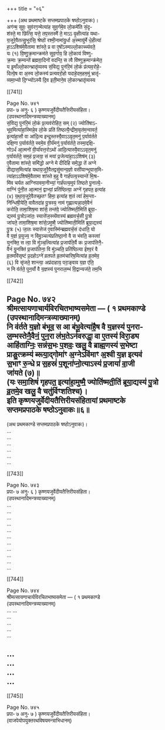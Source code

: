 +++
title = "०६"

+++
(अथ प्रथमाष्टके सप्तमप्रपाठके षष्ठोऽनुवाकः)।  
अग॑न्म॒ सुवः॒ सुव॑रग॒न्मेत्या॑ह सुव॒र्गमे॒व लो॒कमे॑ति सं॒दृ-  
श॑स्ते॒ मा छि॑त्सि॒ यत्ते॒ तप॒स्तस्मै॑ ते॒ माऽऽ वृ॒क्षीत्या॑ह यथा-  
य॒जुरे॒वैतत्सु॒भूर॑सि॒ श्रेष्ठो॑ रश्मी॒नामा॑यु॒र्धा अ॒स्मायु॑र्मे धे॒हीत्या॑  
हा॒ऽऽशिष॑मे॒वैतामा शा॑स्ते॒ प्र वा ए॒षो॑ऽस्माल्लो॒काच्‍च्य॑वते॒  
यः (१) वि॒ष्णु॒क्र॒मान्क्रम॑ते सुव॒र्गाय॒ हि लो॒काय॑ विष्णु-  
क्र॒माः क्र॒म्यन्ते॑ ब्रह्मवा॒दिनो॑ वदन्ति॒ स त्वै वि॑ष्णुक्र॒मान्क्र॑मेत॒  
य इ॒माँल्लो॒कान्भ्रातृ॑व्यस्य सं॒विद्य॒ पुन॑रि॒मं लो॒कं प्र॑त्यव॒रोहे॒-  
दित्ये॒ष वा अ॒स्य लो॒कस्य॑ प्रत्यवरो॒हो यदाहे॒दम॒हम॒मुं भ्रातृ॑-  
व्यमा॒भ्यो दि॒ग्भ्यो॑ऽस्यै दि॒व इती॒माने॒व लो॒कान्भ्रातृ॑व्यस्य

[[741]]

Page No. ७४१  
प्रपा॰ ७ अनु॰ ६ ) कृष्णयजुर्वेदीयतैत्तिरीयसंहिता।  
(उपस्थानादिमन्त्रव्याख्यानम्)  
सं॒विद्य॒ पुन॑रि॒मं लो॒कं प्र॒त्यव॑रोहित॒ सम् (२) ज्योति॑षाऽ-  
भूव॒मित्या॑हा॒स्मिन्ने॒व लो॒के प्रति॑ तिष्ठत्यै॒न्द्रीमा॒वृत॑म॒न्वावर्त॒  
इत्या॑हा॒सौ वा आ॑दि॒त्य इन्द्र॒स्तस्यै॒वाऽऽवृत॒मनु॑ प॒र्याव॑र्तते  
दक्षि॒णा प॒र्याव॑र्तते॒ स्वमे॒व वी॒र्य॑मनु॑ प॒र्याव॑र्तते॒ तस्मा॒द्दक्षि॒-  
णोऽर्ध॑ आ॒त्मनो॑ वी॒र्या॑वत्त॒रोऽथो॑ आदि॒त्यास्यै॒वाऽऽवृत॒मनु॑  
प॒र्याव॑र्तते॒ सम॒हं प्र॒जया॒ सं मया॑ प्र॒जेत्या॑हा॒ऽऽशिष॑म् (३)  
ए॒वैतामा शा॑स्ते॒ समि॑द्धो अग्ने मे दीदिहि समे॒द्धा ते॑ अग्ने  
दीद्यास॒मित्या॑ह यथाय॒जुरै॒वैतद्वसु॑मान्य॒ज्ञो वसी॑यान्भूयास॒मि-  
त्या॑हाऽऽशिष॑मे॒वैतामा शा॑स्ते ब॒हु वै गार्ह॑पत्य॒स्यान्ते॑ मि॒श्र-  
मि॑व चर्यत आग्निपावमा॒नीभ्यां॒ गार्ह॑पत्य॒मुप॑ तिष्ठते पु॒नात्ये॒-  
वाग्निं पु॑नी॒त आ॒त्मानं॒ द्वाभ्यां॒ प्रति॑ष्ठित्या॒ अग्ने॑ गृहपत॒ इत्या॑ह  
(४) य॒था॒य॒जुरे॒वैतच्छ॒तꣳ हिमा॒ इत्या॑ह श॒तं त्वा॑ हेम॒न्ता-  
नि॑न्धिषी॒येति॒ वावैतदा॑ह पु॒त्रस्य॒ नाम॑ गृह्णात्यन्ना॒दमे॒वैनं॑  
करोति॒ तामा॒शिष॒मा शा॑से॒ तन्त॑वे॒ ज्योति॑ष्मती॒मिति॑ ब्रूया॒-  
द्यस्य॑ पु॒त्रोऽजा॑तः॒ स्यात्ते॑ज॒स्व्ये॑वास्य॑ ब्रह्मवर्च॒सी पु॒त्रो  
जा॑यते॒ तामा॒शिष॒मा शा॑से॒ऽमुष्मै॒ ज्योति॑ष्माती॒मिति॑ ब्रूया॒द्यस्य॑  
पु॒त्रः (५) जा॒तः स्यात्तेज॑ ए॒वास्मि॑न्ब्रह्मवर्च॒सं द॑धाति॒ यो  
वै य॒ज्ञं प्र॒युज्य॒ न वि॑मु॒ञ्चत्य॑प्रतिष्ठा॒नो वै स भ॑वति॒ कस्त्वा॑  
युनक्ति॒ स त्वा॒ वि मु॑ञ्‍च॒त्वित्या॑ह प्र॒जाप॑ति॒र्वै कः प्र॒जाप॑तिनै॒-  
वैनं॑ यु॒नक्ति॑ प्र॒जाप॑तिना॒ वि मु॑ञ्‍चति॒ प्रति॑ष्ठित्या ईश्व॒रं वै  
व्र॒तमवि॑सृष्टं प्र॒दहोऽग्ने॑ व्रतपते व्र॒तम॑चारिष॒मित्या॑ह व्र॒तमेव॒  
(६) वि सृ॑जते॒ शान्त्या॒ अप्र॑दाहाय॒ परा॒ङ्वाव य॒ज्ञ ए॑ति॒  
न नि व॑र्तते॒ पुन॒र्यो वै य॒ज्ञस्य॑ पुनराल॒म्भं वि॒द्वान्यज॑ते॒ तम॒भि

[[742]]

Page No. ७४२  
श्रीमत्सायणाचार्यविरचितभाष्यसमेता — ( १ प्रथमकाण्डे  
(उपस्थानादिमन्त्रव्याख्यानम्)  
नि व॑र्तते य॒ज्ञो ब॑भूव॒ स आ ब॑भू॒वेत्या॑है॒ष वै य॒ज्ञस्य॑ पुनरा-  
ल॒म्भस्तेनै॒वैनं॒ पुन॒रा ल॑भ॒तेऽन॑वरुद्धा॒ वा ए॒तस्य॑ विरा॒ड्य  
आहि॑ताग्निः॒ सन्न॑स॒भः प॒शवः॒ खलु॒ वै ब्राह्म॒णस्य॑ स॒भेष्टा  
प्राङु॒त्क्रम्य॑ ब्‍रूया॒द्गोमा॑ꣳ अ॒ग्नेऽवि॑माꣳ अ॒श्वी य॒ज्ञ इत्यव॑  
स॒भाꣳ रु॒न्धे प्र स॒हस्रं॑ प॒शूना॑प्नो॒त्याऽस्य॑ प्र॒जायां॑ वा॒जी  
जा॑यते (७)॥  
(यः समा॒शिषं॑ गृहपत॒ इत्या॑हा॒मुष्मै॒ ज्योति॑ष्मती॒ति॑ ब्रूया॒द्यस्य॑ पु॒त्रो  
व्र॒तमे॒व खलु॒ वै चतु॑र्विꣳशतिश्च)।  
इति कृष्णयजुर्वेदीयतैत्तिरीयसंहितायां प्रथमाष्टके  
सप्तमप्रपाठके षष्ठोऽनुवाकः॥६॥
----  
(अथ प्रथमकाण्डे सप्तमप्रपाठके षष्ठोऽनुवाकः)।  
...  
...  
...  
...  
...  
...  


[[743]]

Page No. ७४३  
प्रपा॰ ७ अनु॰ ६ ) कृष्णयजुर्वेदीयतैत्तिरीयसंहिता।  
(उपस्थानादिमन्त्रव्याख्यानम्)  
...  
...   
...   
...  
...  
...   
...  
...   
...  
...  
...  

[[744]]

Page No. ७४४  
श्रीमत्सायणाचार्यविरचितभाष्यसमेता — ( १ प्रथमकाण्डे  
(उपस्थानादिमन्त्रव्याख्यानम्)  
...
...  
...  
...  
...   
...  

...  
...  
...  
...  
------

[[745]]

Page No. ७४५  
प्रपा॰ ७ अनु॰ ७ ) कृष्णयजुर्वेदीयतैत्तिरीयसंहिता।  
(वाजपेयोपयुक्तरथविषयमन्त्राभिधानम्)  
